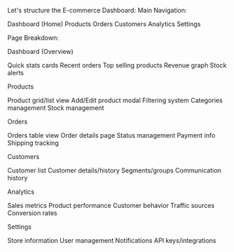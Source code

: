 Let's structure the E-commerce Dashboard:
Main Navigation:

Dashboard (Home)
Products
Orders
Customers
Analytics
Settings

Page Breakdown:

Dashboard (Overview)


Quick stats cards
Recent orders
Top selling products
Revenue graph
Stock alerts


Products


Product grid/list view
Add/Edit product modal
Filtering system
Categories management
Stock management


Orders


Orders table view
Order details page
Status management
Payment info
Shipping tracking


Customers


Customer list
Customer details/history
Segments/groups
Communication history


Analytics


Sales metrics
Product performance
Customer behavior
Traffic sources
Conversion rates


Settings


Store information
User management
Notifications
API keys/integrations